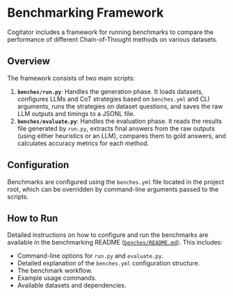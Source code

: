 # Benchmarking Framework

Cogitator includes a framework for running benchmarks to compare the performance of different Chain-of-Thought methods
on various datasets.

## Overview

The framework consists of two main scripts:

1. **`benches/run.py`**: Handles the generation phase. It loads datasets, configures LLMs and CoT strategies based on
   `benches.yml` and CLI arguments, runs the strategies on dataset questions, and saves the raw LLM outputs and timings to
   a JSONL file.
2. **`benches/evaluate.py`**: Handles the evaluation phase. It reads the results file generated by `run.py`, extracts
   final answers from the raw outputs (using either heuristics or an LLM), compares them to gold answers, and calculates
   accuracy metrics for each method.

## Configuration

Benchmarks are configured using the `benches.yml` file located in the project root, which can be overridden by
command-line arguments passed to the scripts.

## How to Run

Detailed instructions on how to configure and run the benchmarks are available in the benchmarking README
([`benches/README.md`](https://github.com/habedi/cogitator/blob/main/benches/README.md)).
This includes:

* Command-line options for `run.py` and `evaluate.py`.
* Detailed explanation of the `benches.yml` configuration structure.
* The benchmark workflow.
* Example usage commands.
* Available datasets and dependencies.
